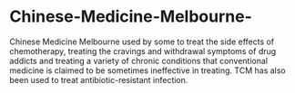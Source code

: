 # Chinese-Medicine-Melbourne-
 Chinese Medicine Melbourne  used by some to treat the side effects of chemotherapy, treating the cravings and withdrawal symptoms of drug addicts and treating a variety of chronic conditions that conventional medicine is claimed to be sometimes ineffective in treating. TCM has also been used to treat antibiotic-resistant infection.
